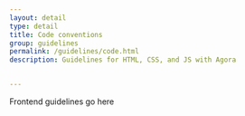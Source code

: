 ```yaml
---
layout: detail
type: detail
title: Code conventions
group: guidelines
permalink: /guidelines/code.html
description: Guidelines for HTML, CSS, and JS with Agora


---
```


Frontend guidelines go here
